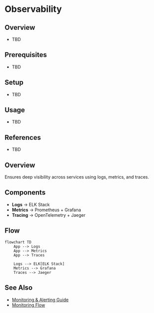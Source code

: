 # Observability

## Overview
- TBD

## Prerequisites
- TBD

## Setup
- TBD

## Usage
- TBD

## References
- TBD


## Overview
Ensures deep visibility across services using logs, metrics, and traces.

## Components
- **Logs** → ELK Stack
- **Metrics** → Prometheus + Grafana
- **Tracing** → OpenTelemetry + Jaeger

## Flow
```mermaid
flowchart TD
    App --> Logs
    App --> Metrics
    App --> Traces

    Logs --> ELK[ELK Stack]
    Metrics --> Grafana
    Traces --> Jaeger
```

## See Also
- [Monitoring & Alerting Guide](MONITORING.md)
- [Monitoring Flow](MONITORING_FLOW.md)
